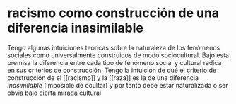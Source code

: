 # racismo como construcción de una diferencia inasimilable
Tengo algunas intuiciones teóricas sobre la naturaleza de los fenómenos sociales como universalmente construidos de modo sociocultural. Bajo esta premisa la diferencia entre cada tipo de fenómeno social y cultural radica en sus criterios de construcción. Tengo la intuición de qué el criterio de construcción de el [[racismo]] y la [[raza]] es la de una diferencia *inasimilable* (imposible de ocultar) y por tanto debe estar naturalizada o ser obvia bajo cierta mirada cultural
